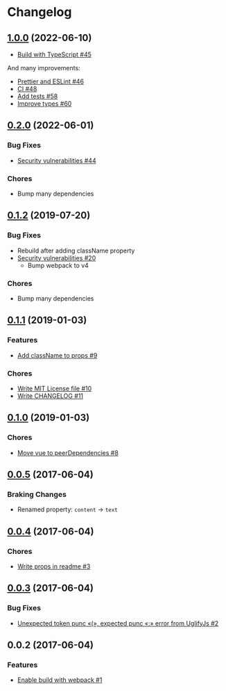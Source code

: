# Changelog

## [1.0.0](https://github.com/inouetakuya/vue-nl2br/compare/v0.2.0...v1.0.0) (2022-06-10)

- [Build with TypeScript #45](https://github.com/inouetakuya/vue-nl2br/pull/45)

And many improvements:

- [Prettier and ESLint #46](https://github.com/inouetakuya/vue-nl2br/pull/46)
- [CI #48](https://github.com/inouetakuya/vue-nl2br/pull/48)
- [Add tests #58](https://github.com/inouetakuya/vue-nl2br/pull/58)
- [Improve types #60](https://github.com/inouetakuya/vue-nl2br/pull/60)

## [0.2.0](https://github.com/inouetakuya/vue-nl2br/compare/v0.1.2...v0.2.0) (2022-06-01)

### Bug Fixes

- [Security vulnerabilities #44](https://github.com/inouetakuya/vue-nl2br/pull/44)

### Chores

- Bump many dependencies

## [0.1.2](https://github.com/inouetakuya/vue-nl2br/compare/v0.1.1...v0.1.2) (2019-07-20)

### Bug Fixes

- Rebuild after adding className property
- [Security vulnerabilities #20](https://github.com/inouetakuya/vue-nl2br/pull/20)
  - Bump webpack to v4 

### Chores

- Bump many dependencies

## [0.1.1](https://github.com/inouetakuya/vue-nl2br/compare/v0.1.0...v0.1.1) (2019-01-03)

### Features

- [Add className to props #9](https://github.com/inouetakuya/vue-nl2br/pull/9)

### Chores

- [Write MIT License file #10](https://github.com/inouetakuya/vue-nl2br/pull/10)
- [Write CHANGELOG #11](https://github.com/inouetakuya/vue-nl2br/pull/11)

## [0.1.0](https://github.com/inouetakuya/vue-nl2br/compare/v0.0.5...v0.1.0) (2019-01-03)

### Chores

- [Move vue to peerDependencies #8](https://github.com/inouetakuya/vue-nl2br/pull/8)

## [0.0.5](https://github.com/inouetakuya/vue-nl2br/compare/v0.0.4...v0.0.5) (2017-06-04)

### Braking Changes

- Renamed property: `content` -> `text`

## [0.0.4](https://github.com/inouetakuya/vue-nl2br/compare/v0.0.3...v0.0.4) (2017-06-04)

### Chores
 
- [Write props in readme #3](https://github.com/inouetakuya/vue-nl2br/pull/3)

## [0.0.3](https://github.com/inouetakuya/vue-nl2br/compare/v0.0.2...v0.0.3) (2017-06-04)

### Bug Fixes
 
- [Unexpected token punc «(», expected punc «:» error from UglifyJs #2](https://github.com/inouetakuya/vue-nl2br/pull/2)

## 0.0.2 (2017-06-04)

### Features

- [Enable build with webpack #1](https://github.com/inouetakuya/vue-nl2br/pull/1)

